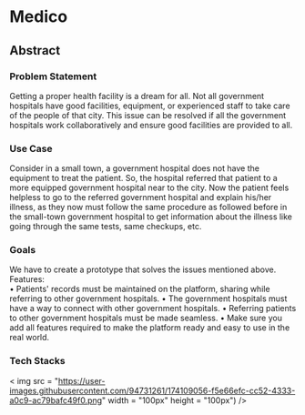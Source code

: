 # Medico

## Abstract

### Problem Statement
Getting a proper health facility is a dream for all. Not all government hospitals have good facilities, equipment, or experienced staff to take care of the people of that city. This issue can be resolved if all the government hospitals work collaboratively and ensure good facilities are provided to all.

### Use Case
Consider in a small town, a government hospital does not have the equipment to treat the patient. So, the hospital referred that patient to a more equipped government hospital near to the city. Now the patient feels helpless to go to the referred government hospital and explain his/her illness, as they now must follow the same procedure as followed before in the small-town government hospital to get information about the illness like going through the same tests, same checkups, etc.

### Goals
We have to create a prototype that solves the issues mentioned above. 
Features:  
  • Patients' records must be maintained on the platform, sharing while referring to other government hospitals. 
  • The government hospitals must have a way to connect with other government hospitals. 
  • Referring patients to other government hospitals must be made seamless. • Make sure you add all features required to make the platform ready and easy to use in the real world.
  
 ### Tech Stacks
 < img src = "https://user-images.githubusercontent.com/94731261/174109056-f5e66efc-cc52-4333-a0c9-ac79bafc49f0.png" width = "100px" height = "100px") />
